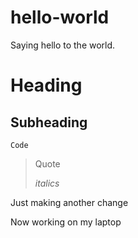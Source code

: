 # hello-world
Saying hello to the world.
# Heading
## Subheading
```
Code
```
>Quote
>
>*italics*

Just making another change

Now working on my laptop